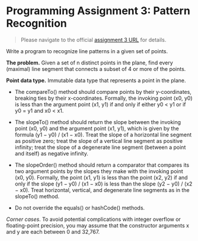 # Programming Assignment 3: Pattern Recognition

> Please navigate to the official [assignment 3 URL](http://coursera.cs.princeton.edu/algs4/assignments/collinear.html) for details.

Write a program to recognize line patterns in a given set of points.

**The problem.** Given a set of n distinct points in the plane, find every (maximal) line segment that connects a subset of 4 or more of the points.

**Point data type.** Immutable data type that represents a point in the plane.

- The compareTo() method should compare points by their y-coordinates, breaking ties by their x-coordinates. Formally, the invoking point (x0, y0) is less than the argument point (x1, y1) if and only if either y0 < y1 or if y0 = y1 and x0 < x1.

- The slopeTo() method should return the slope between the invoking point (x0, y0) and the argument point (x1, y1), which is given by the formula (y1 − y0) / (x1 − x0). Treat the slope of a horizontal line segment as positive zero; treat the slope of a vertical line segment as positive infinity; treat the slope of a degenerate line segment (between a point and itself) as negative infinity.

- The slopeOrder() method should return a comparator that compares its two argument points by the slopes they make with the invoking point (x0, y0). Formally, the point (x1, y1) is less than the point (x2, y2) if and only if the slope (y1 − y0) / (x1 − x0) is less than the slope (y2 − y0) / (x2 − x0). Treat horizontal, vertical, and degenerate line segments as in the slopeTo() method.

- Do not override the equals() or hashCode() methods.

*Corner cases*. To avoid potential complications with integer overflow or floating-point precision, you may assume that the constructor arguments x and y are each between 0 and 32,767.



